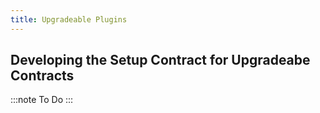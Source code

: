 ```yaml
---
title: Upgradeable Plugins
---
```


## Developing the Setup Contract for Upgradeabe Contracts

:::note
To Do
:::
